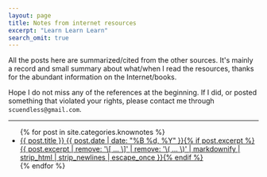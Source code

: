 ```yaml
---
layout: page
title: Notes from internet resources
excerpt: "Learn Learn Learn"
search_omit: true
---
```


All the posts here are summarized/cited from the other sources. It's mainly a record and small summary about what/when I read the resources, thanks for the abundant information on the Internet/books.

Hope I do not miss any of the references at the beginning. If I did, or posted something that violated your rights, please contact me through `scuendless@gmail.com`.

---

<ul class="post-list">
{% for post in site.categories.knownotes %}
  <li><article><a href="{{ site.url }}{{ post.url }}">{{ post.title }} <span class="entry-date"><time datetime="{{ post.date | date_to_xmlschema }}">{{ post.date | date: "%B %d, %Y" }}</time></span>{% if post.excerpt %} <span class="excerpt">{{ post.excerpt | remove: '\[ ... \]' | remove: '\( ... \)' | markdownify | strip_html | strip_newlines | escape_once }}</span>{% endif %}</a></article></li>
{% endfor %}
</ul>
